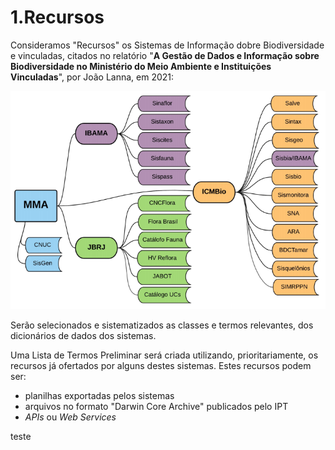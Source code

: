 # 1.Recursos

Consideramos "Recursos" os Sistemas de Informação dobre Biodiversidade e vinculadas, citados no relatório "**A Gestão de Dados e Informação sobre Biodiversidade no Ministério do Meio Ambiente e Instituições Vinculadas**", por João Lanna, em 2021:

![](../../.gitbook/assets/screenshot20220503113424.png)

Serão selecionados e sistematizados as classes e termos relevantes, dos dicionários de dados dos sistemas.

Uma Lista de Termos Preliminar será criada utilizando, prioritariamente, os recursos já ofertados por alguns destes sistemas. Estes recursos podem ser:

* planilhas exportadas pelos sistemas
* arquivos no formato "Darwin Core Archive" publicados pelo IPT
* _APIs_ ou _Web Services_

teste
